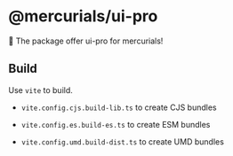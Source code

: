 # @mercurials/ui-pro

🚀 The package offer ui-pro for mercurials!

## Build

Use `vite` to build.

- `vite.config.cjs.build-lib.ts` to create CJS bundles

- `vite.config.es.build-es.ts` to create ESM bundles

- `vite.config.umd.build-dist.ts` to create UMD bundles